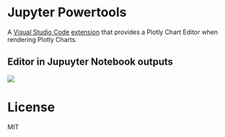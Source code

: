 # Jupyter Powertools

A [Visual Studio Code](https://code.visualstudio.com/) [extension](https://marketplace.visualstudio.com/items?itemName=donjayamanne.vscode-plotly-editor) that provides a Plotly Chart Editor when rendering Plotly Charts.

## Editor in Jupuyter Notebook outputs
<img src=https://raw.githubusercontent.com/DonJayamanne/vscode-jupyterpowertools/master/images/demo.gif>

# License

MIT

